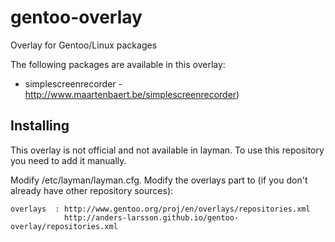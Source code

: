 gentoo-overlay
==============

Overlay for Gentoo/Linux packages

The following packages are available in this overlay:

* simplescreenrecorder - http://www.maartenbaert.be/simplescreenrecorder)

## Installing
This overlay is not official and not available in layman.
To use this repository you need to add it manually.

Modify /etc/layman/layman.cfg. Modify the overlays part to (if you don't already have other repository sources):

    overlays  : http://www.gentoo.org/proj/en/overlays/repositories.xml
                http://anders-larsson.github.io/gentoo-overlay/repositories.xml
